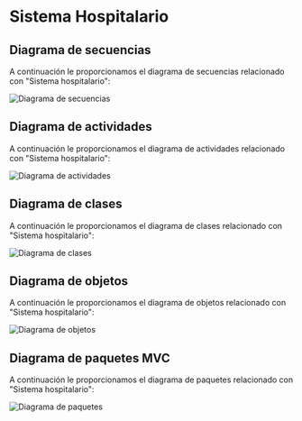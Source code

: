 # Sistema Hospitalario

## Diagrama de secuencias
A continuación le proporcionamos el diagrama de secuencias relacionado con "Sistema hospitalario":

![Diagrama de secuencias](../../diagramas/secuencia/diagrama_secuencias_sistema_hospitalario.png)

## Diagrama de actividades
A continuación le proporcionamos el diagrama de actividades relacionado con "Sistema hospitalario":

![Diagrama de actividades](../../diagramas/actividad/diagrma_actividades_sistema_hospitalario.png)

## Diagrama de clases
A continuación le proporcionamos el diagrama de clases relacionado con "Sistema hospitalario":

![Diagrama de clases](../../diagramas/clase/diagrama_clase_sistema_hospital.png)

## Diagrama de objetos
A continuación le proporcionamos el diagrama de objetos relacionado con "Sistema hospitalario":

![Diagrama de objetos](../../diagramas/objeto/diagrama_objeto_sistema_hospitalario.png)

## Diagrama de paquetes MVC
A continuación le proporcionamos el diagrama de paquetes relacionado con "Sistema hospitalario":

![Diagrama de paquetes]()
